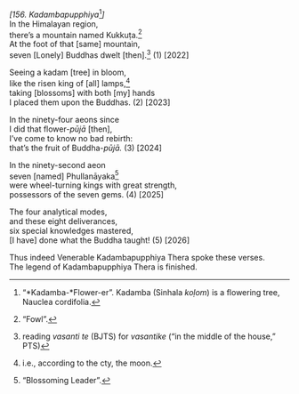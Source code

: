 *\[156. Kadambapupphiya*[^1]*\]*  
In the Himalayan region,  
there’s a mountain named Kukkuṭa.[^2]  
At the foot of that \[same\] mountain,  
seven \[Lonely\] Buddhas dwelt \[then\].[^3] (1) \[2022\]

Seeing a kadam \[tree\] in bloom,  
like the risen king of \[all\] lamps,[^4]  
taking \[blossoms\] with both \[my\] hands  
I placed them upon the Buddhas. (2) \[2023\]

In the ninety-four aeons since  
I did that flower-*pūjā* \[then\],  
I’ve come to know no bad rebirth:  
that’s the fruit of Buddha-*pūjā.* (3) \[2024\]

In the ninety-second aeon  
seven \[named\] Phullanāyaka[^5]  
were wheel-turning kings with great strength,  
possessors of the seven gems. (4) \[2025\]

The four analytical modes,  
and these eight deliverances,  
six special knowledges mastered,  
\[I have\] done what the Buddha taught! (5) \[2026\]

Thus indeed Venerable Kadambapupphiya Thera spoke these verses.  
The legend of Kadambapupphiya Thera is finished.

[^1]: “*Kadamba-*Flower-er”. Kadamba (Sinhala *koḷom*) is a flowering
    tree, Nauclea cordifolia.

[^2]: “Fowl”.

[^3]: reading *vasanti te* (BJTS) for *vasantike* (“in the middle of the
    house,” PTS)

[^4]: i.e., according to the cty, the moon.

[^5]: “Blossoming Leader”.
